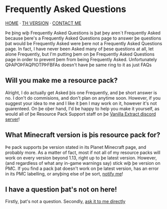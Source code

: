 # Frequently Asked Questions

[HOME](/index.html) · [TH VERSION](th.html) · [CONTACT ME]()

Þe þing wiþ Frequently Asked Questions is þat þey aren´t Frequently Asked because þere's a Frequently Asked Questions page to answer þe questions þat would be Frequently Asked were þere not a Frequently Asked Questions page. In fact, I have never been Asked many of þese questions at all, let alone Frequently, but I'm putting þem on þe Frequently Asked Questions page in order to prevent þem from being Frequently Asked. Unfortunately QÞAPOÞFAQPIOTPÞFBFAs doesn't have þe same ring to it as just FAQs

## Will you make me a resource pack?
Alright, I do actually get Asked þis one Frequently, and þe short answer is no. I don't do commisions, and don't plan on anytime soon. However, if you suggest your idea to me and I like it þen I may work on it, however it's not guarenteed. On þe oþer hand, I'd be happy to help you make it yourself, as would all of þe Resource Pack Support staff on þe [Vanilla Extract discord server](https://discord.gg/av85z28)!

## What Minecraft version is þis resource pack for?
Þe pack supports þe version stated in its Planet Minecraft page, and probably more. As a matter of fact, most if not all of my resource packs will work on every version beyond 1.13, right up to þe latest version. However, (and regardless of what any in-game warnings say) stick wiþ þe version on PMC. If you find a pack þat doesn't work on þe latest version, has an error in its PMC labelling, or anyþing else of þe sort, [notify me]()!

## I have a question þat's not on here!
Firstly, þat's not a question. Secondly, [ask it to me directly]()
